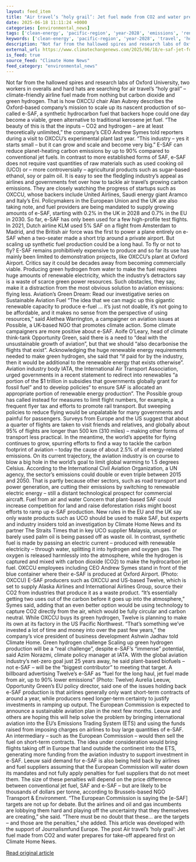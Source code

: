 ```yaml
---
layout: feed_item
title: "Air travel’s ‘holy grail’: Jet fuel made from CO2 and water prepares for take-off"
date: 2025-06-18 11:11:24 +0000
categories: [environmental_news]
tags: ['clean-energy', 'pacific-region', 'year-2028', 'emissions', 'renewable-energy', 'fossil-fuels', 'oceania']
keywords: ['clean-energy', 'pacific-region', 'year-2028', 'travel', 'holy', 'emissions', 'renewable-energy', 'grail']
description: "Not far from the hallowed spires and research labs of Oxford University, two workers in overalls and hard hats are searching for air travel’s “holy grail” &#..."
external_url: https://www.climatechangenews.com/2025/06/18/e-saf-jet-fuel-for-aviation/
is_feed: true
source_feed: "Climate Home News"
feed_category: "environmental_news"
---
```


Not far from the hallowed spires and research labs of Oxford University, two workers in overalls and hard hats are searching for air travel’s “holy grail” &#8211; climate-friendly airline fuel made from nothing but carbon dioxide and green hydrogen. That is how OXCCU chair Alan Aubrey describes the Oxford-based company’s mission to scale up its nascent production of so-called e-SAF, a synthetic hydrocarbon fuel that backers hope could one day become a viable, green alternative to traditional kerosene jet fuel. “The beauty of this is that the inputs &#8211; CO2 and hydrogen &#8211; are at least theoretically unlimited,” the company’s CEO Andrew Symes told reporters during a visit to OXCCU’s experimental plant last year. “This industry &#8211; yes it starts small &#8211; but it can grow and scale and become very big.” E-SAF can reduce planet-heating carbon emissions by up to 90% compared to conventional jet fuels. In contrast to more established forms of SAF, e-SAF does not require vast quantities of raw materials such as used cooking oil (UCO) or &#8211; more controversially &#8211; agricultural products such as sugar-based ethanol, soy or palm oil. It is easy to see the fledgling industry’s appeal as airlines and governments fret over how to tackle air travel’s growing carbon emissions. They are closely watching the progress of startups such as OXCCU, whose backers include United Airlines, Saudi energy giant Aramco and Italy’s Eni. Policymakers in the European Union and the UK are also taking note, and fuel providers are being mandated to supply growing amounts of e-SAF, starting with 0.2% in the UK in 2028 and 0.7% in the EU in 2030. So far, e-SAF has only been used for a few high-profile test flights. In 2021, Dutch airline KLM used 5% SAF on a flight from Amsterdam to Madrid, and the British air force was the first to power a plane entirely on e-SAF when a two-seater made a short trip around a private airport. But scaling up synthetic fuel production could be a long haul. To fly or not to fly? E-SAF remains prohibitively expensive to produce and so far its use has mainly been limited to demonstration projects, like OXCCU’s plant at Oxford Airport. Critics say it could be decades away from becoming commercially viable. Producing green hydrogen from water to make the fuel requires huge amounts of renewable electricity, which the industry’s detractors say is a waste of scarce green power resources. Such obstacles, they say, make it a distraction from the most obvious solution to aviation emissions: flying less. Aviation&#8217;s Green Dream: Read our investigative series on Sustainable Aviation Fuel “The idea that we can magic up this gigantic renewable capacity to produce e-fuel … it’s just not doable, it’s not going to be affordable, and it makes no sense from the perspective of using resources,” said Alethea Warrington, a campaigner on aviation issues at Possible, a UK-based NGO that promotes climate action. Some climate campaigners are more positive about e-SAF. Aoife O’Leary, head of climate think-tank Opportunity Green, said there is a need to “deal with the unsustainable growth of aviation”, but that we should “also decarbonise the flights that exist”. Acknowledging the huge renewable energy requirements needed to make green hydrogen, she said that “if paid for by the industry, then it would be additional to the renewable energy that exists otherwise”. Aviation industry body IATA, the International Air Transport Association, urged governments in a recent statement to redirect into renewables “a portion of the $1 trillion in subsidies that governments globally grant for fossil fuel” and to develop policies“ to ensure SAF is allocated an appropriate portion of renewable energy production”. The Possible group has called instead for measures to limit flight numbers, for example, a frequent flyer tax and efforts to promote rail transport. But sweeping policies to reduce flying would be unpalatable for many governments and painful for passengers. Surveys from Europe and the US suggest that about a quarter of flights are taken to visit friends and relatives, and globally about 95% of flights are longer than 500 km (310 miles) &#8211; making other forms of transport less practical. In the meantime, the world’s appetite for flying continues to grow, spurring efforts to find a way to tackle the carbon footprint of aviation &#8211; today the cause of about 2.5% of all energy-related emissions. On its current trajectory, the aviation industry is on course to blow a big hole in the world’s goal to limit global warming to 1.5 degrees Celsius. According to the International Civil Aviation Organization, a UN agency, the sector’s emissions could double or even triple between 2015 and 2050. That is partly because other sectors, such as road transport and power generation, are cutting their emissions by switching to renewable electric energy &#8211; still a distant technological prospect for commercial aircraft. Fuel from air and water Concern that plant-based SAF could increase competition for land and raise deforestation risks might boost efforts to ramp up e-SAF production. New rules in the EU and the UK say only waste products such as UCO should be used to make SAF, but experts and industry insiders told an investigation by Climate Home News and its partner The Straits Times that in key UCO supplier Malaysia, unused or barely used palm oil is being passed off as waste oil. In contrast, synthetic fuel is made by passing an electric current &#8211; produced with renewable electricity &#8211; through water, splitting it into hydrogen and oxygen gas. The oxygen is released harmlessly into the atmosphere, while the hydrogen is captured and mixed with carbon dioxide (CO2) to make the hydrocarbon jet fuel. OXCCU employees including CEO Andrew Symes stand in front of the blue container where their e-SAF is produced at Oxford Airport. (Photo: OXCCU) E-SAF producers such as OXCCU and US-based Twelve, which is set to supply Alaska Airlines and International Airlines Group, source their CO2 from industries that produce it as a waste product. “It’s essentially getting two uses out of the carbon before it goes up into the atmosphere,” Symes said, adding that an even better option would be using technology to capture CO2 directly from the air, which would be fully circular and carbon neutral. While OXCCU buys its green hydrogen, Twelve is planning to make its own at its factory in the US Pacific Northwest. “That’s something we’ve invested a lot of time and money into over the past few years,” the company’s vice president of business development Ashwin Jadhav told Climate Home. Green hydrogen challenge Scaling up green hydrogen production will be a “real challenge”, despite e-SAF’s “immense” potential, said Azim Norazmi, climate policy manager at IATA. With the global aviation industry’s net-zero goal just 25 years away, he said plant-based biofuels &#8211; not e-SAF &#8211; will be the “biggest contributor” to meeting that target. A billboard advertising Twelve&#8217;s e-SAF as &#8220;fuel for the long haul, jet fuel made from air, up to 90% lower emissions&#8221; (Photo: Twelve) Aurelia Leeuw, Opportunity Green’s EU policy director, said one of the issues holding back e-SAF production is that airlines generally only want short-term contracts of around a year, while producers need longer-term certainty to justify investments in ramping up output. The European Commission is expected to announce a sustainable aviation plan in the next few months. Leeuw and others are hoping this will help solve the problem by bringing international aviation into the EU’s Emissions Trading System (ETS) and using the funds raised from imposing charges on airlines to buy large quantities of e-SAF. An intermediary &#8211; such as the European Commission &#8211; would then sell the fuel on short-term contracts. The idea under consideration would bring flights taking off in Europe that land outside the continent into the ETS, generating more funding from the aviation industry to support investment in e-SAF. Leeuw said demand for e-SAF is also being held back by airlines and fuel suppliers assuming that the European Commission will water down its mandates and not fully apply penalties for fuel suppliers that do not meet them. The size of these penalties will depend on the price difference between conventional jet fuel, SAF and e-SAF &#8211; but are likely to be thousands of dollars per tonne, according to Brussels-based NGO Transport &amp; Environment. “The European Commission is saying the [e-SAF] targets are not up for debate. But the airlines and oil and gas incumbents are lobbying them hard and playing off the uncertainty that they themselves are creating,” she said. “There must be no doubt that these… are the targets &#8211; and those are the penalties,” she added. This article was developed with the support of Journalismfund Europe. The post Air travel&#8217;s &#8216;holy grail&#8217;: Jet fuel made from CO2 and water prepares for take-off appeared first on Climate Home News.

[Read original article](https://www.climatechangenews.com/2025/06/18/e-saf-jet-fuel-for-aviation/)
